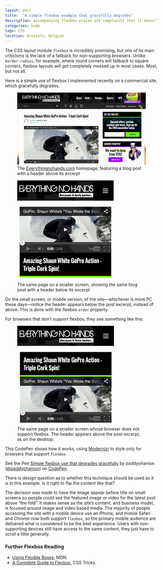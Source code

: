 ```yaml
---
layout: post
title:  "A simple flexbox example that gracefully degrades"
description: Accompanying flexbox praise are complaints that it doesn’t degrade and so can’t be used (yet). Here is a simple case where it can work.
categories: code
tags: CSS
location: Brussels, Belgium
---
```


The CSS layout module `flexbox` is incredibly promising, but one of its main criticisms is the lack of a fallback for non-supporting browsers. Unlike `border-radius`, for example, where round corners will fallback to square corners, flexbox layouts will get completely messed up in most cases. Most, but not all.

Here is a simple use of flexbox I implemented recently on a commercial site, which gracefully degrades.

<figure>
  <img src="/assets/flexbox-reorder/everythingnohands-large-screen.png" alt="Screenshot of the homepage of Every thing no hands dot com, from a MacBook Pro, showing a blog post with a header above its excerpt">
  <figcaption>The <a href="http://everythingnohands.com">Everythingnohands.com</a> homepage, featuring a blog post with a header above its excerpt</figcaption>
</figure>

<figure>
  <img src="/assets/flexbox-reorder/everythingnohands-small-screen.png" alt="Screenshot of the homepage of Every thing no hands dot com, from an iPhone, showing a blog post with a header below its excerpt">
  <figcaption>The same page on a smaller screen, showing the same blog post with a header below its excerpt</figcaption>
</figure>

On the small screen, or mobile version, of the site—whichever is more PC these days—notice the header appears below the post excerpt, instead of above. This is done with the flexbox `order` property.

For browsers that don’t support flexbox, they see something like this:

<figure>
  <img src="/assets/flexbox-reorder/everythingnohands-small-screen-no-flexbox.png" alt="Screenshot of the homepage of Every thing no hands dot com, from an mobile device browser that does not support flexbox, showing a fallback with the blog post with a header above its excerpt. The same as on the MacBook Pro, desktop screenshot">
  <figcaption>The same page on a smaller screen whose browser does not support flexbox. The header appears above the post excerpt, as on the desktop.</figcaption>
</figure>

This CodePen shows how it works, using [Modernizr](http://modernizr.com/) to style only for browsers that support `flexbox`.

<p data-height="268" data-theme-id="3179" data-slug-hash="eHAai" data-default-tab="result" class='codepen'>See the Pen <a href='http://codepen.io/paddyohanlon/pen/eHAai'>Simple flexbox use that degrades gracefully</a> by paddyohanlon (<a href='http://codepen.io/paddyohanlon'>@paddyohanlon</a>) on <a href='http://codepen.io'>CodePen</a>.</p>
<script async src="//codepen.io/assets/embed/ei.js"></script>

There is design question as to whether this technique should be used as it is in this example. Is it right to flip the content like that?

The decision was made to have the image appear before title on small screens so people could see the featured image or video for the latest post above “the fold”. It makes sense as the site’s content, and business model, is focused around image and video based media. The majority of people accessing the site with a mobile device use an iPhone, and mobile Safari and Chrome now both support `flexbox`, so the primary mobile audience are delivered what is considered to be the best experience. Users with non-supporting devices still have access to the same content, they just have to scroll a little generally.

### Further Flexbox Reading

* [Using Flexible Boxes](https://developer.mozilla.org/en-US/docs/Web/Guide/CSS/Flexible_boxes), MDN.
* [A Complete Guide to Flexbox](http://css-tricks.com/snippets/css/a-guide-to-flexbox/), CSS Tricks.